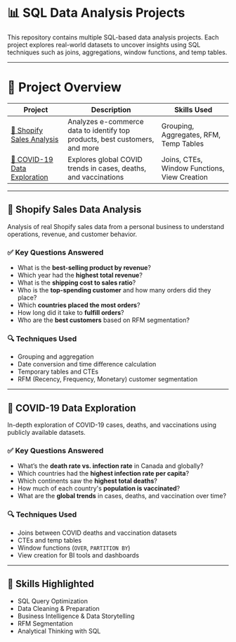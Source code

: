 # 📊 SQL Data Analysis Projects

This repository contains multiple SQL-based data analysis projects. Each project explores real-world datasets to uncover insights using SQL techniques such as joins, aggregations, window functions, and temp tables.

---

# 📁 Project Overview

| Project                                               | Description                                                                 | Skills Used                                 |
|--------------------------------------------------------|-----------------------------------------------------------------------------|---------------------------------------------|
| [🛒 Shopify Sales Analysis](#-shopify-sales-data-analysis)    | Analyzes e-commerce data to identify top products, best customers, and more | Grouping, Aggregates, RFM, Temp Tables      |
| [🦠 COVID-19 Data Exploration](#-covid-19-data-exploration) | Explores global COVID trends in cases, deaths, and vaccinations             | Joins, CTEs, Window Functions, View Creation |

---

## 🛒 Shopify Sales Data Analysis

Analysis of real Shopify sales data from a personal business to understand operations, revenue, and customer behavior.

### ✅ Key Questions Answered

- What is the **best-selling product by revenue**?
- Which year had the **highest total revenue**?
- What is the **shipping cost to sales ratio**?
- Who is the **top-spending customer** and how many orders did they place?
- Which **countries placed the most orders**?
- How long did it take to **fulfill orders**?
- Who are the **best customers** based on RFM segmentation?

### 🔍 Techniques Used

- Grouping and aggregation
- Date conversion and time difference calculation
- Temporary tables and CTEs
- RFM (Recency, Frequency, Monetary) customer segmentation

---

## 🦠 COVID-19 Data Exploration

In-depth exploration of COVID-19 cases, deaths, and vaccinations using publicly available datasets.

### ✅ Key Questions Answered

- What’s the **death rate vs. infection rate** in Canada and globally?
- Which countries had the **highest infection rate per capita**?
- Which continents saw the **highest total deaths**?
- How much of each country's **population is vaccinated**?
- What are the **global trends** in cases, deaths, and vaccination over time?

### 🔍 Techniques Used

- Joins between COVID deaths and vaccination datasets
- CTEs and temp tables
- Window functions (`OVER`, `PARTITION BY`)
- View creation for BI tools and dashboards

---

## 🧠 Skills Highlighted

- SQL Query Optimization
- Data Cleaning & Preparation
- Business Intelligence & Data Storytelling
- RFM Segmentation
- Analytical Thinking with SQL
